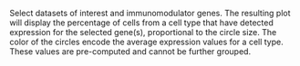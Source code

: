 Select datasets of interest and immunomodulator genes. The resulting plot will display the percentage of cells from a cell type that have detected expression for the selected gene(s), proportional to the circle size. The color of the circles encode the average expression values for a cell type. These values are pre-computed and cannot be further grouped.
